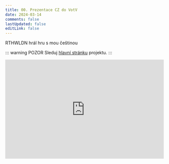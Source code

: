 ```yaml
---
title: 00. Prezentace CZ do VotV
date: 2024-03-14
comments: false
lastUpdated: false
editLink: false
---
```


<PBlogHeader>
RTHWLDN hrál hru s mou češtinou
</PBlogHeader>

::: warning POZOR
Sleduj [hlavní stránku](/) projektu.
:::

<!-- <PBlogFigure src="https://pbs.twimg.com/media/GJbxXpkXgAAkMnO?format=jpg" title="Voices" /> -->

<div style="display: flex; justify-content: space-around;">
 <iframe
    width="560"
    height="315"
    src="https://www.youtube.com/embed/GuyENhn1jMM?si=GuXqWow6O1pvNn1L" title="YouTube video player"
    frameborder="0"
    allow="accelerometer; autoplay; clipboard-write; encrypted-media; gyroscope; picture-in-picture; web-share"
    allowfullscreen>
  </iframe>
</div>
